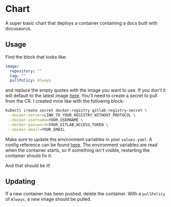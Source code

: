 # Chart
A super basic chart that deploys a container containing a docs built with docusaurus.

## Usage
Find the block that looks like:
```yaml
image:
  repository: ""
  tag: ""
  pullPolicy: Always
```
and replace the empty quotes with the image you want to use. If you don't it will default to the latest image [here](https://gitlab.iits.tech/fixedpricedocumentation/docs-from-env/container_registry/715). You'll need to create a secret to pull from the CR.
I created mine like with the following block:
```bash
kubectl create secret docker-registry gitlab-registry-secret \
 --docker-server=LINK_TO_YOUR_REGISTRY_WITHOUT_PROTOCOL \
 --docker-username=YOUR_USERNAME \
 --docker-password=YOUR_GITLAB_ACCESS_TOKEN \
 --docker-email=YOUR_EMAIL
```
Make sure to update the environment variables in your `values.yaml`. A config reference can be found [here](https://gitlab.iits.tech/fixedpricedocumentation/docs-from-env#configuration).
The environment variables are read when the container starts, so if something isn't visible, restarting the container should fix it.

And that should be it!

## Updating

If a new container has been pushed, delete the container. With a `pullPolicy` of `Always`, a new image should be pulled.  
